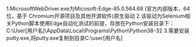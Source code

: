 1.MicrosoftWebDriver.exe为Micosoft-Edge-85.0.564.68 (官方内部版本，64 位，基于 Chromium开源项目及其他开源软件)原生驱动
2.该驱动为Selenium相关Python脚本使用Edge自动化测试的前提，存放在Python安装目录下：C:\User\[用户名]\AppData\Local\Programs\Python\Python38-32
3.需要安装putty.exe,将putty.exe复制到目录C:\user\[用户名]